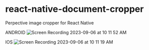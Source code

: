 # react-native-document-cropper
 Perpective image cropper for React Native

 ANDROID
![Screen Recording 2023-09-06 at 10 11 52 AM](https://github.com/FawadMahmood/react-native-document-cropper/assets/50448569/26a8befb-7e2d-4ecc-a988-fe30971c4cc2)


 IOS
 ![Screen Recording 2023-09-06 at 10 11 19 AM](https://github.com/FawadMahmood/react-native-document-cropper/assets/50448569/c3e5f8f3-90f1-4103-b40b-ec5d40170878)
